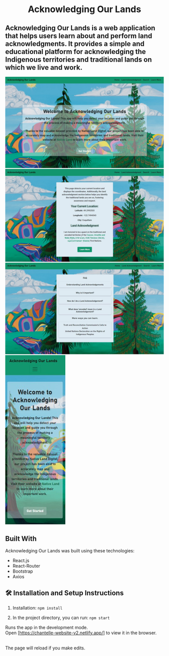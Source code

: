 <h1 align="center">
Acknowledging Our Lands <br/>
</h1>
<h2>Acknowledging Our Lands is a web application that helps users learn about and perform land acknowledgments. It provides a simple and educational platform for acknowledging the Indigenous territories and traditional lands on which we live and work.</h2>

<div align="center">
<img src="./homePageDesktop.jpg" alt="home page desktop view"/>
</div>

<div align="center">
<img src="./landAcknowledgement.jpg" alt="land acknowledgement page"/>
</div>

<div align="center">
    <img src="./learn.jpg" alt="learn more page"/>
</div>

<div align="left">
<img src='./homeMobile.jpg' alt="home page mobile view" />
</div>

## Built With

Acknowledging Our Lands was built using these technologies:

- React.js
- React-Router
- Bootstrap
- Axios

## 🛠 Installation and Setup Instructions

1. Installation: `npm install`

2. In the project directory, you can run: `npm start`

Runs the app in the development mode.\
Open [https://chantelle-website-v2.netlify.app/] to view it in the browser.

</br> 
The page will reload if you make edits.
